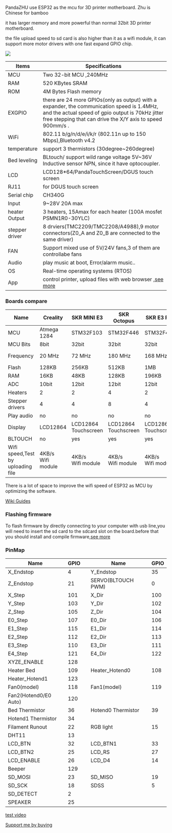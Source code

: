 
PandaZHU use ESP32 as the mcu for 3D printer motherboard. Zhu is Chinese for bamboo

it has  larger memory and more powerful than normal 32bit 3D printer motherboard.

the file upload speed to sd card is also higher than it as a wifi module, it can support more motor drivers with one fast expand GPIO chip.

![](https://gitee.com/markyue/pandapi_wiki/raw/master/imges/esp/15090314.jpg)

Items | Specifications  
--- | --- 
MCU | Two 32-bit MCU ,240MHz
RAM |  520 KBytes SRAM |	
ROM |  4M Bytes Flash memory
EXGPIO | there are 24 more GPIOs(only as output) with a expander, the communication speed is 1.4MHz, and the actual speed of gpio output is 70kHz jitter free stepping that can drive the X/Y axis to speed 900mm/s .
WiFi |  802.11 b/g/n/d/e/i/k/r (802.11n up to 150 Mbps),Bluetooth v4.2
temperature | support 3 thermistors (30degree~260degree)
Bed leveling    | 	  BLtouch/ support wild range voltage 5V~36V Inductive sensor NPN, since it have optocoupler.
LCD   | 	LCD128*64/PandaTouchScreen/DGUS touch screen
RJ11  |  for DGUS touch screen 
Serial chip   | 	CH340G	  
Input   | 	9~28V 20A max	
heater Output   | 3 heaters,	15Amax for each heater (100A mosfet PSMN1R0-30YLC)	 
stepper driver   |  8 drviers(TMC2209/TMC2208/A4988),9 motor connectors(Z0_A and Z0_B are connected to the same driver)
FAN | Support mixed use of 5V/24V fans,3 of them are controllabe fans
Audio |  play music at boot, Error/alarm music..
OS | Real-time operating systems (RTOS)
App | control printer, upload files with web browser ,[see more](https://github.com/luc-github/ESP3D-WEBUI)


### Boards compare
 Name  |  Creality  | SKR MINI E3| SKR Octopus |  SKR E3 RRF | FYSETC E4 | PandaM4 | PandaZHU
--- | --- |---| --- | --- | ---| ---| --- 
MCU | Atmega<br>1284 |STM32F103| STM32F446 |STM32F407 |ESP32|ESP32|ESP32
MCU Bits | 8bit |32bit| 32bit |32bit |32bit|32bit|32bit
Frequency | 20 MHz |72 MHz| 180 MHz |168 MHz |240 MHz|240 MHz|240 MHz
Flash | 128KB |256KB| 512KB |1MB |4MB|4MB|4MB
RAM | 16KB |48KB| 128KB |196KB |520KB|520KB|520KB
ADC | 10bit |12bit| 12bit |12bit |12bit|12bit|12bit
Heaters | 2 |2| 4 |2 |2|2|3
Stepper drivers | 4 |4|8|4|4|4|8
Play audio | no | no | no | no | no | yes |yes
Display | LCD12864 |LCD12864<br>Touchscreen |LCD12864<br>Touchscreen |LCD12864<br>Touchscreen  |no|LCD12864<br>Touchscreen|LCD12864<br>Touchscreen
BLTOUCH | no | yes | yes | yes | no | yes |yes
Wifi speed,Test by <br>  uploading file| 4KB/s <br> Wifi module|4KB/s <br> Wifi module| 4KB/s <br> Wifi module |4KB/s <br> Wifi module |>50KB/s<br>Native wifi|>50KB/s<br>Native wifi|>50KB/s<br>Native wifi

There is a lot of space to improve the wifi speed of ESP32 as MCU by optimizing the software.


[Wiki Guides](https://github.com/markniu/PandaZHU/wiki)

### Flashing firmware
To flash firmware by directly connecting to your computer with usb line,you will need to insert the sd card to the sdcard slot on the board.before that you should install and compile firmware,[see more](https://github.com/markniu/PandaZHU/wiki/Compile&Flash-firmware)

### PinMap
Name |  GPIO  ||Name |  GPIO 
--- | --- |---| --- | ---  
X_Endstop | 4 | | Y_Endstop | 35
Z_Endstop | 21 | | SERVO(BLTOUCH PWM) |  0
X_Step | 101 | | X_Dir | 100
Y_Step | 103 | | Y_Dir | 102
Z_Step | 105 | | Z_Dir | 104
E0_Step | 107 | | E0_Dir | 106
E1_Step | 115 | | E1_Dir | 114
E2_Step | 112 | | E2_Dir | 113
E3_Step | 110 | | E3_Dir | 111
E4_Step | 121 | | E4_Dir | 122
XYZE_ENABLE | 128 | |  |
Heater Bed |  109 | |  Heater_Hotend0 |  108
Heater_Hotend1 |  123 || |
Fan0(model) |  118 | | Fan1(model) | 119 
Fan2(Hotend0/E0 Auto) | 120 | |   |   
Bed Thermistor |  36 | | Hotend0 Thermistor |  39
Hotend1 Thermistor | 34  | |  |
Filament Runout |  22 || RGB light|  15
DHT11 | 13  | |  |   
LCD_BTN | 32 | | LCD_BTN1 | 33 
LCD_BTN2 |  25 | | LCD_RS |  27
LCD_ENABLE |  26 | | LCD_D4 |  14
Beeper |  129 || |
SD_MOSI | 23 | | SD_MISO | 19
SD_SCK | 18 | | SDSS | 5
SD_DETECT | 2 | |  |
SPEAKER | 25 | |  |

[test video](https://youtu.be/NXPrnBnW2KA)

[Support me by buying](https://www.pandapi3d.com/)
